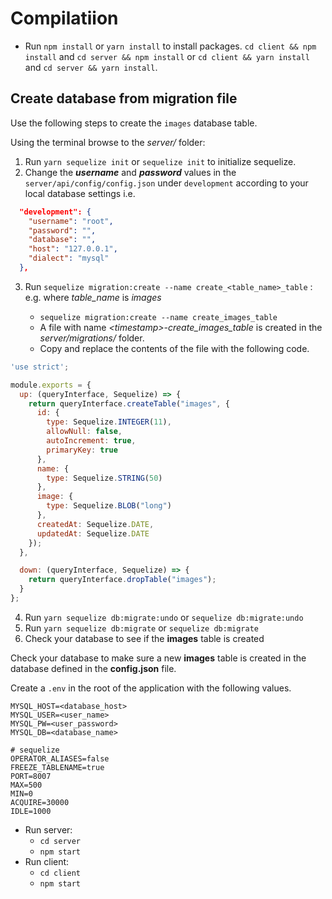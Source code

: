 # Compilatiion

- Run `npm install` or `yarn install` to install packages.
`cd client && npm install` and `cd server && npm install` or
`cd client && yarn install` and `cd server && yarn install`.


## Create database from migration file

Use the following steps to create the `images` database table.

Using the terminal browse to the _server/_ folder:

1. Run `yarn sequelize init` or `sequelize init` to initialize sequelize.
2. Change the **_username_** and **_password_** values in the `server/api/config/config.json` under `development` according to your local database settings i.e.

```json
  "development": {
    "username": "root",
    "password": "",
    "database": "",
    "host": "127.0.0.1",
    "dialect": "mysql"
  },
```

3. Run `sequelize migration:create --name create_<table_name>_table` :
   e.g. where _table_name_ is _images_

   - `sequelize migration:create --name create_images_table`
   - A file with name _\<timestamp\>-create_images_table_ is created in the _server/migrations/_ folder.
   - Copy and replace the contents of the file with the following code.

```javascript
'use strict';

module.exports = {
  up: (queryInterface, Sequelize) => {
    return queryInterface.createTable("images", {
      id: {
        type: Sequelize.INTEGER(11),
        allowNull: false,
        autoIncrement: true,
        primaryKey: true
      },
      name: {
        type: Sequelize.STRING(50)
      },
      image: {
        type: Sequelize.BLOB("long")
      },
      createdAt: Sequelize.DATE,
      updatedAt: Sequelize.DATE
    });
  },

  down: (queryInterface, Sequelize) => {
    return queryInterface.dropTable("images");
  }
};
```

4. Run `yarn sequelize db:migrate:undo` or `sequelize db:migrate:undo`
5. Run `yarn sequelize db:migrate` or `sequelize db:migrate`
6. Check your database to see if the **images** table is created

Check your database to make sure a new **images** table is created in the database defined in the  **config.json** file.

Create a `.env` in the root of the application with the following values.

~~~
MYSQL_HOST=<database_host>
MYSQL_USER=<user_name>
MYSQL_PW=<user_password>
MYSQL_DB=<database_name>

# sequelize
OPERATOR_ALIASES=false
FREEZE_TABLENAME=true
PORT=8007
MAX=500
MIN=0
ACQUIRE=30000
IDLE=1000
~~~

- Run server:
  - `cd server`
  - `npm start`
- Run client:
  - `cd client`
  - `npm start`
